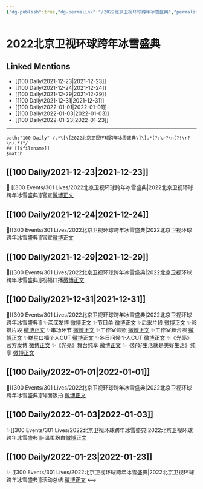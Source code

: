 ```yaml
---
{"dg-publish":true,"dg-permalink":"/2022北京卫视环球跨年冰雪盛典","permalink":"/2022北京卫视环球跨年冰雪盛典/","created":"2022-12-22T16:25:53.000+08:00","updated":"2023-01-04T13:30:04.000+08:00"}
---
```


# 2022北京卫视环球跨年冰雪盛典

## Linked Mentions
- [[100 Daily/2021-12-23\|2021-12-23]]
- [[100 Daily/2021-12-24\|2021-12-24]]
- [[100 Daily/2021-12-29\|2021-12-29]]
- [[100 Daily/2021-12-31\|2021-12-31]]
- [[100 Daily/2022-01-01\|2022-01-01]]
- [[100 Daily/2022-01-03\|2022-01-03]]
- [[100 Daily/2022-01-23\|2022-01-23]]


---

```expander
path:"100 Daily" /.*\[\[2022北京卫视环球跨年冰雪盛典\]\].*(?:\r?\n(?!\r?\n).*)*/
## [[$filename]]
$match
```
## [[100 Daily/2021-12-23\|2021-12-23]]
🌟 [[300 Events/301 Lives/2022北京卫视环球跨年冰雪盛典\|2022北京卫视环球跨年冰雪盛典]]官宣[微博正文](https://m.weibo.cn/6466290670/4717618990420710)
## [[100 Daily/2021-12-24\|2021-12-24]]
🌟[[300 Events/301 Lives/2022北京卫视环球跨年冰雪盛典\|2022北京卫视环球跨年冰雪盛典]]官宣[微博正文](https://m.weibo.cn/6466290670/4717895689704340)
## [[100 Daily/2021-12-29\|2021-12-29]]
🌟[[300 Events/301 Lives/2022北京卫视环球跨年冰雪盛典\|2022北京卫视环球跨年冰雪盛典]]祝福口播[微博正文](https://m.weibo.cn/6466290670/4719728020687116)
## [[100 Daily/2021-12-31\|2021-12-31]]
💫[[300 Events/301 Lives/2022北京卫视环球跨年冰雪盛典\|2022北京卫视环球跨年冰雪盛典]]
✨深深发博 [微博正文](https://m.weibo.cn/6466290670/4720612058074178)
✨节目单 [微博正文](https://m.weibo.cn/6466290670/4720505073960482)
✨后采片段 [微博正文](https://m.weibo.cn/6466290670/4720453115973798)
✨彩排片段 [微博正文](https://m.weibo.cn/6466290670/4720586838509424)
✨串场环节 [微博正文](https://m.weibo.cn/6466290670/4720627593774467)
✨工作室帅照 [微博正文](https://m.weibo.cn/6466290670/4720500955155969)
✨工作室舞台照 [微博正文](https://m.weibo.cn/6466290670/4720600822057200)
✨群星口播个人CUT [微博正文](https://m.weibo.cn/6466290670/4720504798447980)
✨冬日问候个人CUT [微博正文](https://m.weibo.cn/6466290670/4720490076439444)
✨《光亮》官方发博 [微博正文](https://m.weibo.cn/6466290670/4720587564648062)
✨《光亮》舞台纯享 [微博正文](https://m.weibo.cn/6466290670/4720617288897515)
✨《好好生活就是美好生活》纯享 [微博正文](https://m.weibo.cn/6466290670/4720629049986717)
## [[100 Daily/2022-01-01\|2022-01-01]]
🌟[[300 Events/301 Lives/2022北京卫视环球跨年冰雪盛典\|2022北京卫视环球跨年冰雪盛典]]背面饭拍 [微博正文](https://m.weibo.cn/6466290670/4720952715251722)

## [[100 Daily/2022-01-03\|2022-01-03]]
✨[[300 Events/301 Lives/2022北京卫视环球跨年冰雪盛典\|2022北京卫视环球跨年冰雪盛典]]-温柔粉白[微博正文](https://m.weibo.cn/6466290670/4721508717170243)
## [[100 Daily/2022-01-23\|2022-01-23]]
✨ [[300 Events/301 Lives/2022北京卫视环球跨年冰雪盛典\|2022北京卫视环球跨年冰雪盛典]]活动总结 [微博正文](https://m.weibo.cn/6466290670/4728913656023046)
<-->